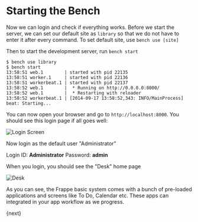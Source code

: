 # Starting the Bench

Now we can login and check if everything works. Before we start the server, we can set our default site as `library` so that we do not have to enter it after every command. To set default site, use `bench use [site]`

Then to start the development server, run `bench start`

	$ bench use library
	$ bench start
	13:58:51 web.1        | started with pid 22135
	13:58:51 worker.1     | started with pid 22136
	13:58:51 workerbeat.1 | started with pid 22137
	13:58:52 web.1        |  * Running on http://0.0.0.0:8000/
	13:58:52 web.1        |  * Restarting with reloader
	13:58:52 workerbeat.1 | [2014-09-17 13:58:52,343: INFO/MainProcess] beat: Starting...

You can now open your browser and go to `http://localhost:8000`. You should see this login page if all goes well:

<img class="screenshot" alt="Login Screen" src="/assets/frappe_io/public/images/login.png">

Now login as the default user "Administrator"

Login ID: **Administrator**
Password: **admin**

When you login, you should see the "Desk" home page

<img class="screenshot" alt="Desk" src="/assets/frappe_io/public/images/desk.png">

As you can see, the Frappe basic system comes with a bunch of pre-loaded applications and screens like To Do, Calendar etc. These apps can integrated in your app workflow as we progress.

{next}
